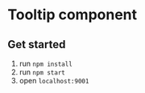 # Tooltip component

## Get started

1. run `npm install`
2. run `npm start`
3. open `localhost:9001`

